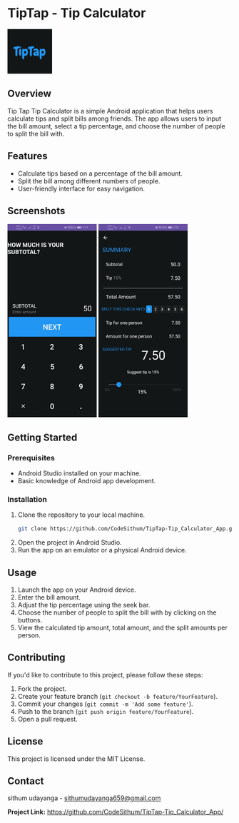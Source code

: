 # TipTap - Tip Calculator
![App Logo](/app-logo.png)

## Overview
Tip Tap Tip Calculator is a simple Android application that helps users calculate tips and split bills among friends. The app allows users to input the bill amount, select a tip percentage, and choose the number of people to split the bill with.

## Features
- Calculate tips based on a percentage of the bill amount.
- Split the bill among different numbers of people.
- User-friendly interface for easy navigation.

## Screenshots
![Screenshot 1](/Tiptap-screenshot1.png)
![Screenshot 2](/Tiptap-screenshot2.png)

## Getting Started
### Prerequisites
- Android Studio installed on your machine.
- Basic knowledge of Android app development.

### Installation
1. Clone the repository to your local machine.
    ```bash
    git clone https://github.com/CodeSithum/TipTap-Tip_Calculator_App.git
    ```
2. Open the project in Android Studio.
3. Run the app on an emulator or a physical Android device.

## Usage
1. Launch the app on your Android device.
2. Enter the bill amount.
3. Adjust the tip percentage using the seek bar.
4. Choose the number of people to split the bill with by clicking on the buttons.
5. View the calculated tip amount, total amount, and the split amounts per person.

## Contributing
If you'd like to contribute to this project, please follow these steps:
1. Fork the project.
2. Create your feature branch (`git checkout -b feature/YourFeature`).
3. Commit your changes (`git commit -m 'Add some feature'`).
4. Push to the branch (`git push origin feature/YourFeature`).
5. Open a pull request.

## License
This project is licensed under the MIT License.

## Contact
sithum udayanga - sithumudayanga659@gmail.com

**Project Link:** https://github.com/CodeSithum/TipTap-Tip_Calculator_App/
